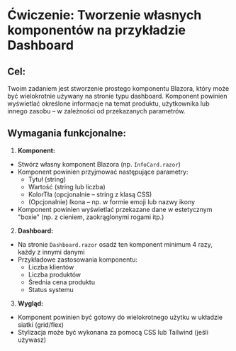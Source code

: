 # Ćwiczenie: Tworzenie własnych komponentów na przykładzie Dashboard

## Cel:
Twoim zadaniem jest stworzenie prostego komponentu Blazora, który może być wielokrotnie używany na stronie typu dashboard. Komponent powinien wyświetlać określone informacje na temat produktu, użytkownika lub innego zasobu – w zależności od przekazanych parametrów.

## Wymagania funkcjonalne:
1. **Komponent:**
- Stwórz własny komponent Blazora (np. `InfoCard.razor`)
- Komponent powinien przyjmować następujące parametry:
  - Tytuł (string)
  - Wartość (string lub liczba)
  - KolorTła (opcjonalnie – string z klasą CSS)
  - (Opcjonalnie) Ikona – np. w formie emoji lub nazwy ikony
- Komponent powinien wyświetlać przekazane dane w estetycznym "boxie" (np. z cieniem, zaokrąglonymi rogami itp.)

2. **Dashboard:**
- Na stronie `Dashboard.razor` osadź ten komponent minimum 4 razy, każdy z innymi danymi
- Przykładowe zastosowania komponentu:
	- Liczba klientów
	- Liczba produktów
	- Średnia cena produktu
	- Status systemu

3. **Wygląd:**
- Komponent powinien być gotowy do wielokrotnego użytku w układzie siatki (grid/flex)
- Stylizacja może być wykonana za pomocą CSS lub Tailwind (jeśli używasz)
